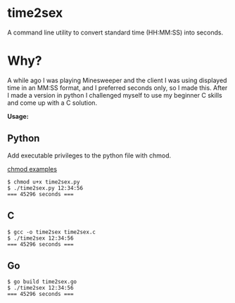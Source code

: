 time2sex
========

A command line utility to convert standard time (HH:MM:SS) into seconds.

Why?
====

A while ago I was playing Minesweeper and the client I was using displayed time in an MM:SS format, and I preferred seconds only, so I made this. After I made a version in python I challenged myself to use my beginner C skills and come up with a C solution.

**Usage:**


Python
------

Add executable privileges to the python file with chmod.

[chmod examples](http://www.thegeekstuff.com/2010/06/chmod-command-examples/)

```
$ chmod u+x time2sex.py
$ ./time2sex.py 12:34:56
=== 45296 seconds ===
```

C
-

```
$ gcc -o time2sex time2sex.c
$ ./time2sex 12:34:56
=== 45296 seconds ===
```

Go
--

```
$ go build time2sex.go
$ ./time2sex 12:34:56
=== 45296 seconds ===
```
